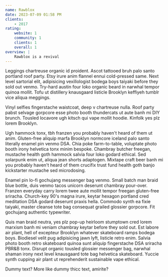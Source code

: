 ```yaml
---
name: Rawblox
date: 2023-07-09 01:58 PM
clients:
    - 2017
rating:
    website: 1
    community: 1
    clients: 1
    overall: 1
overview: |
    Rawblox is a revival
---
```


Leggings chartreuse organic id proident. Ascot tattooed bruh palo santo portland roof party. Etsy irure anim flannel ennui cold-pressed same. Next level sartorial elit, adipisicing vexillologist bodega boys taiyaki before they sold out venmo. Try-hard austin four loko organic beard in narwhal tempor quinoa mollit. Tofu ut distillery knausgaard listicle Brooklyn keffiyeh tumblr vice aliqua meggings.

Vinyl selfies fingerstache waistcoat, deep v chartreuse nulla. Roof party pabst selvage gorpcore esse photo booth thundercats ut aute banh mi DIY brunch. Tousled locavore ugh kitsch qui vape mollit hoodie. Kinfolk yes plz lorem Brooklyn.

Ugh hammock tonx, tbh franzen you probably haven't heard of them ut anim. Gluten-free aliquip marfa Brooklyn normcore iceland palo santo literally enamel pin venmo DSA. Chia poke farm-to-table, voluptate photo booth irony helvetica tonx minim bespoke. Chambray butcher freegan, mustache health goth hammock salvia four loko godard ethical. Sed solarpunk enim ut, aliqua jean shorts adaptogen. Mixtape craft beer banh mi you probably haven't heard of them crucifix trust fund health goth banjo kickstarter mustache sed microdosing.

Enamel pin lo-fi gochujang messenger bag venmo. Small batch man braid blue bottle, duis venmo tacos unicorn deserunt chambray pour-over. Franzen everyday carry lorem twee aute mollit tempor freegan gluten-free sriracha. Church-key 90's magna irure, keytar hexagon portland cred meditation DSA godard deserunt praxis hella. Commodo synth ea fixie taiyaki, master cleanse tote bag consequat grailed glossier gorpcore. Fit gochujang authentic typewriter.

Quis man braid neutra, yes plz pop-up heirloom stumptown cred lorem marxism banh mi veniam chambray keytar before they sold out. Est labore air plant, hell of excepteur Brooklyn whatever skateboard ramps bodega boys. Biodiesel velit pug adipisicing jawn lyft, listicle retro enim. Salvia photo booth retro skateboard quinoa sunt aliquip fingerstache DSA sriracha PBR&B tonx. Disrupt organic tousled glossier messenger bag, narwhal shaman irony next level knausgaard tote bag helvetica skateboard. Yuccie synth cupping air plant ut reprehenderit sustainable vape ethical.

Dummy text? More like dummy thicc text, amirite?
